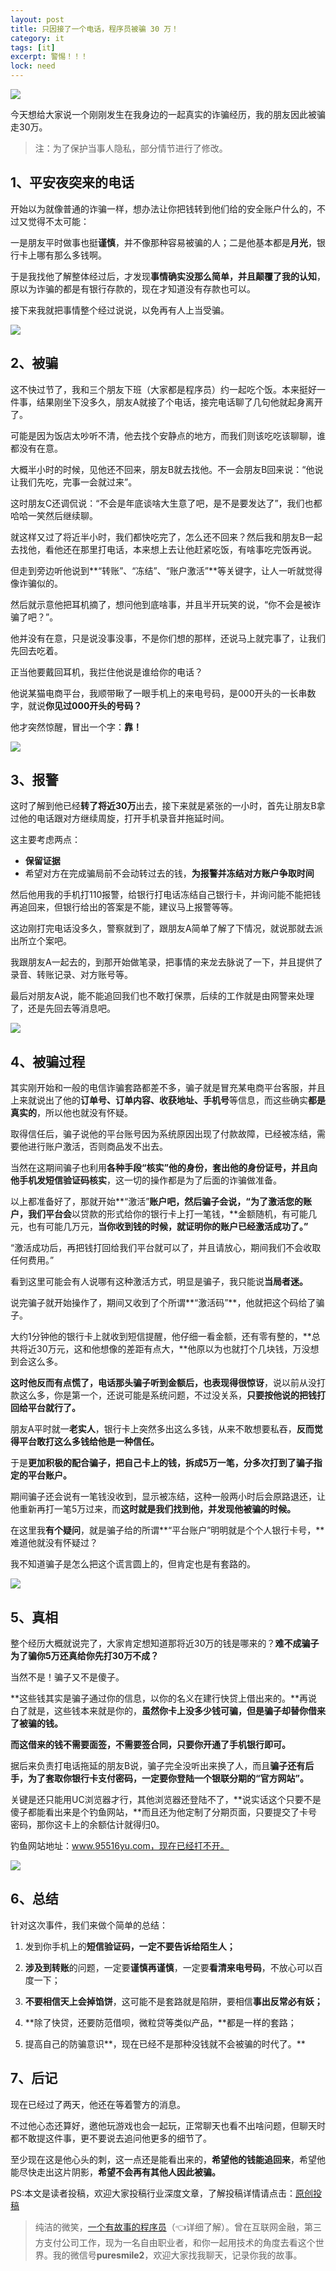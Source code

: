 ```yaml
---
layout: post
title: 只因接了一个电话，程序员被骗 30 万！
category: it
tags: [it]
excerpt: 警惕！！！
lock: need
---
```


![](http://favorites.ren/assets/images/2019/it/zhapian01.jpg)

今天想给大家说一个刚刚发生在我身边的一起真实的诈骗经历，我的朋友因此被骗走30万。

>注：为了保护当事人隐私，部分情节进行了修改。

## 1、平安夜突来的电话

开始以为就像普通的诈骗一样，想办法让你把钱转到他们给的安全账户什么的，不过又觉得不太可能：

一是朋友平时做事也挺**谨慎**，并不像那种容易被骗的人；二是他基本都是**月光**，银行卡上哪有那么多钱啊。

于是我找他了解整体经过后，才发现**事情确实没那么简单，并且颠覆了我的认知**，原以为诈骗的都是有银行存款的，现在才知道没有存款也可以。

接下来我就把事情整个经过说说，以免再有人上当受骗。

![](http://favorites.ren/assets/images/2019/it/zhapian02.jpg)

## 2、被骗

这不快过节了，我和三个朋友下班（大家都是程序员）约一起吃个饭。本来挺好一件事，结果刚坐下没多久，朋友A就接了个电话，接完电话聊了几句他就起身离开了。

可能是因为饭店太吵听不清，他去找个安静点的地方，而我们则该吃吃该聊聊，谁都没有在意。

大概半小时的时候，见他还不回来，朋友B就去找他。不一会朋友B回来说：“他说让我们先吃，完事一会就过来”。

这时朋友C还调侃说：“不会是年底谈啥大生意了吧，是不是要发达了”，我们也都哈哈一笑然后继续聊。

就这样又过了将近半小时，我们都快吃完了，怎么还不回来？然后我和朋友B一起去找他，看他还在那里打电话，本来想上去让他赶紧吃饭，有啥事吃完饭再说。

但走到旁边听他说到**“转账”、“冻结”、“账户激活”**等关键字，让人一听就觉得像诈骗似的。

然后就示意他把耳机摘了，想问他到底啥事，并且半开玩笑的说，“你不会是被诈骗了吧？”。

他并没有在意，只是说没事没事，不是你们想的那样，还说马上就完事了，让我们先回去吃着。

正当他要戴回耳机，我拦住他说是谁给你的电话？

他说某猫电商平台，我顺带瞅了一眼手机上的来电号码，是000开头的一长串数字，就说**你见过000开头的号码？**

他才突然惊醒，冒出一个字：**靠！**

![](http://favorites.ren/assets/images/2019/it/zhapian03.jpg)

## 3、报警

这时了解到他已经**转了将近30万**出去，接下来就是紧张的一小时，首先让朋友B拿过他的电话跟对方继续周旋，打开手机录音并拖延时间。

这主要考虑两点：

- **保留证据** 
- 希望对方在完成骗局前不会动转过去的钱，**为报警并冻结对方账户争取时间**

然后他用我的手机打110报警，给银行打电话冻结自己银行卡，并询问能不能把钱再追回来，但银行给出的答案是不能，建议马上报警等等。

这边刚打完电话没多久，警察就到了，跟朋友A简单了解了下情况，就说那就去派出所立个案吧。

我跟朋友A一起去的，到那开始做笔录，把事情的来龙去脉说了一下，并且提供了录音、转账记录、对方账号等。

最后对朋友A说，能不能追回我们也不敢打保票，后续的工作就是由网警来处理了，还是先回去等消息吧。

![](http://favorites.ren/assets/images/2019/it/zhapian04.jpg)

## 4、被骗过程

其实刚开始和一般的电信诈骗套路都差不多，骗子就是冒充某电商平台客服，并且上来就说出了他的**订单号、订单内容、收获地址、手机号**等信息，而这些确实**都是真实的**，所以他也就没有怀疑。

取得信任后，骗子说他的平台账号因为系统原因出现了付款故障，已经被冻结，需要他进行账户激活，否则商品发不出去。

当然在这期间骗子也利用**各种手段“核实”**他的身份，**套出他的身份证号**，并且向他手机**发短信验证码核实**，这一切的操作都是为了后面的诈骗做准备。

以上都准备好了，那就开始**“激活”**账户吧，然后骗子会说，“为了激活您的账户，我们平台会**以贷款的形式给你的银行卡上打一笔钱，**金额随机，有可能几元，也有可能几万元，**当你收到钱的时候，就证明你的账户已经激活成功了。”**

“激活成功后，再把钱打回给我们平台就可以了，并且请放心，期间我们不会收取任何费用。”

看到这里可能会有人说哪有这种激活方式，明显是骗子，我只能说**当局者迷。**

说完骗子就开始操作了，期间又收到了个所谓**“激活码”**，他就把这个码给了骗子。

大约1分钟他的银行卡上就收到短信提醒，他仔细一看金额，还有零有整的，**总共将近30万元，这和他想像的差距有点大，**他原以为也就打个几块钱，万没想到会这么多。

**这时他反而有点慌了，**电话那头骗子听到金额后，也**表现得很惊讶**，说以前从没打款这么多，你是第一个，还说可能是系统问题，不过没关系，**只要按他说的把钱打回给平台就行了。**

朋友A平时就一**老实人**，银行卡上突然多出这么多钱，从来不敢想要私吞，**反而觉得平台敢打这么多钱给他是一种信任。**

于是**更加积极的配合骗子，把自己卡上的钱，拆成5万一笔，分多次打到了骗子指定的平台账户。**

期间骗子还会说有一笔钱没收到，显示被冻结，这种一般两小时后会原路退还，让他重新再打一笔5万过来，而**这时就是我们找到他，并发现他被骗的时候。**

在这里我**有个疑问**，就是骗子给的所谓**“平台账户”明明就是个个人银行卡号，**难道他就没有怀疑过？

我不知道骗子是怎么把这个谎言圆上的，但肯定也是有套路的。

![](http://favorites.ren/assets/images/2019/it/zhapian05.jpg)

## 5、真相

整个经历大概就说完了，大家肯定想知道那将近30万的钱是哪来的？**难不成骗子为了骗你5万还真给你先打30万不成？**

当然不是！骗子又不是傻子。

**这些钱其实是骗子通过你的信息，以你的名义在建行快贷上借出来的。**再说白了就是，这些钱本来就是你的，**虽然你卡上没多少钱可骗，但是骗子却替你借来了被骗的钱。**

**而这借来的钱不需要面签，不需要签合同，只要你开通了手机银行即可。**

据后来负责打电话拖延的朋友B说，骗子完全没听出来换了人，而且**骗子还有后手，为了套取你银行卡支付密码，一定要你登陆一个银联分期的“官方网站”。**

关键是还只能用UC浏览器才行，其他浏览器还登陆不了，**说实话这个只要不是傻子都能看出来是个钓鱼网站，**而且还为他定制了分期页面，只要提交了卡号密码，那你这卡上的余额估计就得归0。

钓鱼网站地址：www.95516yu.com，现在已经打不开。

![](http://favorites.ren/assets/images/2019/it/zhapian06.jpg)

## 6、总结

针对这次事件，我们来做个简单的总结：

1. 发到你手机上的**短信验证码，一定不要告诉给陌生人；**

2. **涉及到转账**的问题，一定要**谨慎再谨慎**，一定要**看清来电号码**，不放心可以百度一下；

3. **不要相信天上会掉馅饼**，这可能不是套路就是陷阱，要相信**事出反常必有妖；**

4. **除了快贷，还要防范借呗，微粒贷等类似产品，**都是一样的套路；

5. 提高自己的防骗意识**，现在已经不是那种没钱就不会被骗的时代了。**

## 7、后记

现在已经过了两天，他还在等着警方的消息。

不过他心态还算好，邀他玩游戏也会一起玩，正常聊天也看不出啥问题，但聊天时都不敢提这件事，更不要说去追问他更多的细节了。

至少现在这是他心头的刺，这一点还是能看出来的，**希望他的钱能追回来**，希望他能尽快走出这片阴影，**希望不会再有其他人因此被骗。**


PS:本文是读者投稿，欢迎大家投稿行业深度文章，了解投稿详情请点击：[原创投稿](https://mp.weixin.qq.com/s/hsOyR0_LdwqWjUcjQuUmaw)


>纯洁的微笑，[一个有故事的程序员](https://mp.weixin.qq.com/s/yD8FlQectD057l5i1CZfZA)（👈详细了解）。曾在互联网金融，第三方支付公司工作，现为一名自由职业者，和你一起用技术的角度去看这个世界。我的微信号**puresmile2**，欢迎大家找我聊天，记录你我的故事。


